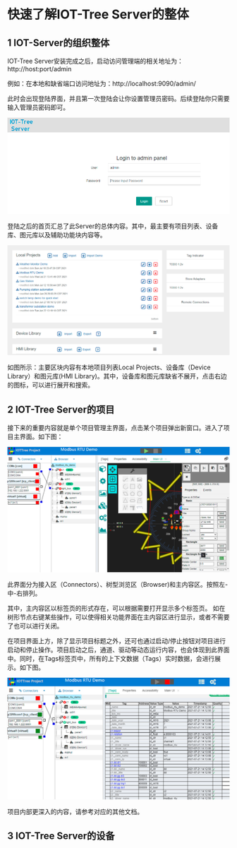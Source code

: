 快速了解IOT-Tree Server的整体
==
## 1 IOT-Server的组织整体

IOT-Tree Server安装完成之后，启动访问管理端的相关地址为： http://host:port/admin

例如：在本地和缺省端口访问地址为：http://localhost:9090/admin/

此时会出现登陆界面，并且第一次登陆会让你设置管理员密码。后续登陆你只需要输入管理员密码即可。

<img src="../img/g_login.png">

登陆之后的首页汇总了此Server的总体内容。其中，最主要有项目列表、设备库、图元库以及辅助功能块内容等。

<img src="../img/g_mainpage.png">

如图所示：主要区块内容有本地项目列表Local Projects、设备库（Device Library）和图元库(HMI Library)。其中，设备库和图元库缺省不展开，点击右边的图标，可以进行展开和搜索。


## 2 IOT-Tree Server的项目

接下来的重要内容就是单个项目管理主界面，点击某个项目弹出新窗口。进入了项目主界面。如下图：

<img src="../img/g_prj1.png">

此界面分为接入区（Connectors）、树型浏览区（Browser)和主内容区。按照左-中-右排列。

其中，主内容区以标签页的形式存在，可以根据需要打开显示多个标签页。
如在树形节点右键某些操作，可以使得相关功能界面在主内容区进行显示，或者不需要了也可以进行关闭。

在项目界面上方，除了显示项目标题之外，还可也通过启动/停止按钮对项目进行启动和停止操作。项目启动之后，通道、驱动等动态运行内容，也会体现到此界面中。同时，在Tags标签页中，所有的上下文数据（Tags）实时数据，会进行展示。如下图。

<img src="../img/g_prj2.png">

项目内部更深入的内容，请参考对应的其他文档。

## 3 IOT-Tree Server的设备


